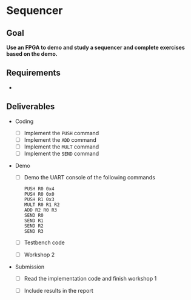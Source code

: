 # Sequencer

## Goal

**Use an FPGA to demo and study a sequencer and complete exercises based on the demo.**

## Requirements

- 

## Deliverables

- Coding
  - [ ] Implement the `PUSH` command
  - [ ] Implement the `ADD` command
  - [ ] Implement the `MULT` command
  - [ ] Implement the `SEND` command

- Demo

  - [ ] Demo the UART console of the following commands

    ```
    PUSH R0 0x4
    PUSH R0 0x0
    PUSH R1 0x3
    MULT R0 R1 R2
    ADD R2 R0 R3
    SEND R0
    SEND R1
    SEND R2
    SEND R3
    ```

  - [ ] Testbench code

  - [ ] Workshop 2

- Submission
  - [ ] Read the implementation code and finish workshop 1
  - [ ] Include results in the report

